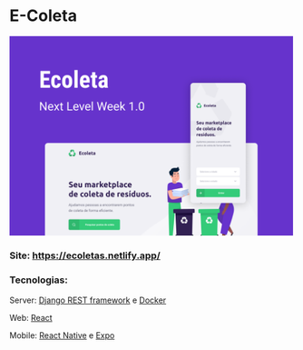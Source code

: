 # E-Coleta

<img src="capa.png" width="500">

### Site: https://ecoletas.netlify.app/

### Tecnologias:
Server: [Django REST framework](https://www.django-rest-framework.org/) e [Docker](https://www.docker.com/)

Web: [React](https://pt-br.reactjs.org/)<br>

Mobile: [React Native](https://reactnative.dev/) e [Expo](https://expo.io/)

